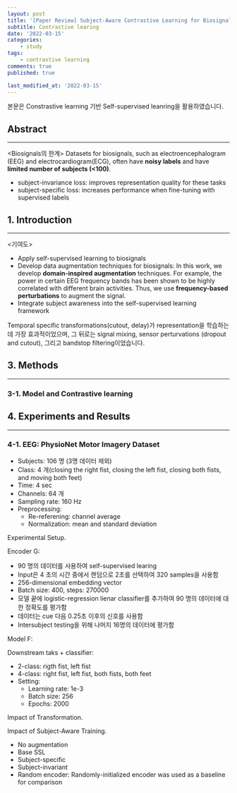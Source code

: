```yaml
---
layout: post
title: '[Paper Review] Subject-Aware Contrastive Learning for Biosignals'
subtitle: Contrastive learing
date: '2022-03-15'
categories:
    - study
tags:
    - contrastive learning
comments: true
published: true

last_modified_at: '2022-03-15'
---
```


본문은 Constrastive learning 기반 Self-supervised leanring을 활용하였습니다.

## Abstract

***

<Biosignals의 한계>
Datasets for biosignals, such as electroencephalogram (EEG) and electrocardiogram(ECG), 
often have **noisy labels** and have **limited number of subjects (<100)**.

* subject-invariance loss:
improves representation quality for these tasks
* subject-specific loss:
increases performance when fine-tuning with supervised labels

## 1. Introduction

***

<기여도>
* Apply self-supervised learning to biosignals
* Develop data augmentation techniques for biosignals:
In this work, we develop **domain-inspired augmentation** techniques. 
For example, the power in certain EEG frequency bands has been shown to be highly correlated with different brain activities. 
Thus, we use **frequency-based perturbations** to augment the signal.
* Integrate subject awareness into the self-supervised learning framework

Temporal specific transformations(cutout, delay)가 representation을 학습하는 데 가장 효과적이었으며, 그 뒤로는 signal mixing, sensor perturvations (dropout and cutout), 그리고 bandstop filtering이었습니다.


## 3. Methods

***

### 3-1. Model and Contrastive learning


## 4. Experiments and Results

***

### 4-1. EEG: PhysioNet Motor Imagery Dataset

* Subjects: 106 명 (3명 데이터 제외)
* Class: 4 개(closing the right fist, closing the left fist, closing both fists, and moving both feet)
* Time: 4 sec
* Channels: 64 개
* Sampling rate: 160 Hz
* Preprocessing:
  - Re-referening: channel average
  - Normalization: mean and standard deviation

Experimental Setup.

Encoder G:
* 90 명의 데이터를 사용하여 self-supervised learing 
* Input은 4 초의 시간 중에서 랜덤으로 2초를 선택하여 320 samples을 사용함
* 256-dimensional embedding vector
* Batch size: 400, steps: 270000
* 모델 끝에 logistic-regression lienar classifier를 추가하여 90 명의 데이터에 대한 정확도를 평가함
* 데이터는 cue 다음 0.25초 이후의 신호를 사용함
* Intersubject testing을 위해 나머지 16명의 데이터에 평가함

Model F:

Downstream taks + classifier:
* 2-class: rigth fist, left fist
* 4-class: right fist, left fist, both fists, both feet
* Setting:
    - Learning rate: 1e-3
    - Batch size: 256
    - Epochs: 2000

Impact of Transformation.


Impact of Subject-Aware Training.

* No augmentation
* Base SSL
* Subject-specific
* Subject-invariant
* Random encoder: Randomly-initialized encoder was used as a baseline for comparison


